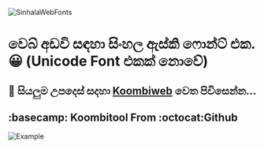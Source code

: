 ![SinhalaWebFonts](https://socialify.git.ci/koombitool/SinhalaWebFonts/image?description=1&font=Source%20Code%20Pro&forks=1&issues=1&language=1&owner=1&pattern=Floating%20Cogs&pulls=1&stargazers=1&theme=Dark)
# වෙබ් අඩවි සඳහා සිංහල ඇස්කි ෆොන්ට් එක. :grinning: (Unicode Font එකක් නොවේ)<br>
##  :blue_heart: සියලුම උපදෙස් සදහා [Koombiweb](https://koombitool.github.io/SinhalaWebFonts) වෙත පිවිසෙන්න...<br>
##  :basecamp: Koombitool From :octocat:Github
![Example](https://dl-koombi-content.netlify.app/img/text.png)
